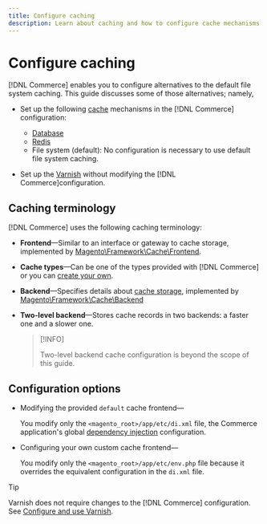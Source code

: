 ```yaml
---
title: Configure caching
description: Learn about caching and how to configure cache mechanisms for the Adobe Commerce and Magento Open Source application.
---
```

# Configure caching

[!DNL Commerce] enables you to configure alternatives to the default file system caching. This guide discusses some of those alternatives; namely,

- Set up the following [cache](https://glossary.magento.com/cache) mechanisms in the [!DNL Commerce] configuration:

  - [Database](https://devdocs.magento.com/guides/2.4/extension-dev-guide/cache/partial-caching/database-caching.html)
  - [Redis](cache/config-redis.html)
  - File system (default): No configuration is necessary to use default file system caching.

- Set up the [Varnish](cache/config-varnish.html) without modifying the [!DNL Commerce]configuration.

## Caching terminology

[!DNL Commerce] uses the following caching terminology:

- **Frontend**—Similar to an interface or gateway to cache storage, implemented by [Magento\Framework\Cache\Frontend](https://github.com/magento/magento2/blob/2.4/lib/internal/Magento/Framework/Cache/Frontend).
- **Cache types**—Can be one of the types provided with [!DNL Commerce] or you can [create your own](https://devdocs.magento.com/guides/2.4/extension-dev-guide/cache/partial-caching/create-cache-type.html).
- **Backend**—Specifies details about [cache storage](http://framework.zend.com/manual/1.12/en/zend.cache.backends.html), implemented by [Magento\Framework\Cache\Backend](https://github.com/magento/magento2/blob/2.4/lib/internal/Magento/Framework/Cache/Backend)
- **Two-level backend**—Stores cache records in two backends: a faster one and a slower one.

  >[!INFO]
  >
  >Two-level backend cache configuration is beyond the scope of this guide.

## Configuration options

- Modifying the provided `default` cache frontend—

   You modify only the `<magento_root>/app/etc/di.xml` file, the Commerce application's global [dependency injection](https://glossary.magento.com/dependency-injection) configuration.

- Configuring your own custom cache frontend—

  You modify only the `<magento_root>/app/etc/env.php` file because it overrides the equivalent configuration in the `di.xml` file.

>[!TIP]
>
>Varnish does not require changes to the [!DNL Commerce] configuration. See [Configure and use Varnish](cache/config-varnish.html).
